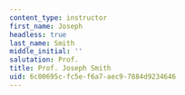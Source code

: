 ```yaml
---
content_type: instructor
first_name: Joseph
headless: true
last_name: Smith
middle_initial: ''
salutation: Prof.
title: Prof. Joseph Smith
uid: 6c00695c-fc5e-f6a7-aec9-7884d9234646
---
```

